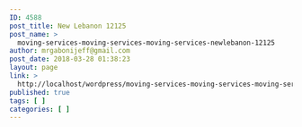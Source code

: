```yaml
---
ID: 4588
post_title: New Lebanon 12125
post_name: >
  moving-services-moving-services-moving-services-newlebanon-12125
author: mrgabonijeff@gmail.com
post_date: 2018-03-28 01:38:23
layout: page
link: >
  http://localhost/wordpress/moving-services-moving-services-moving-services-newlebanon-12125/
published: true
tags: [ ]
categories: [ ]
---
```

